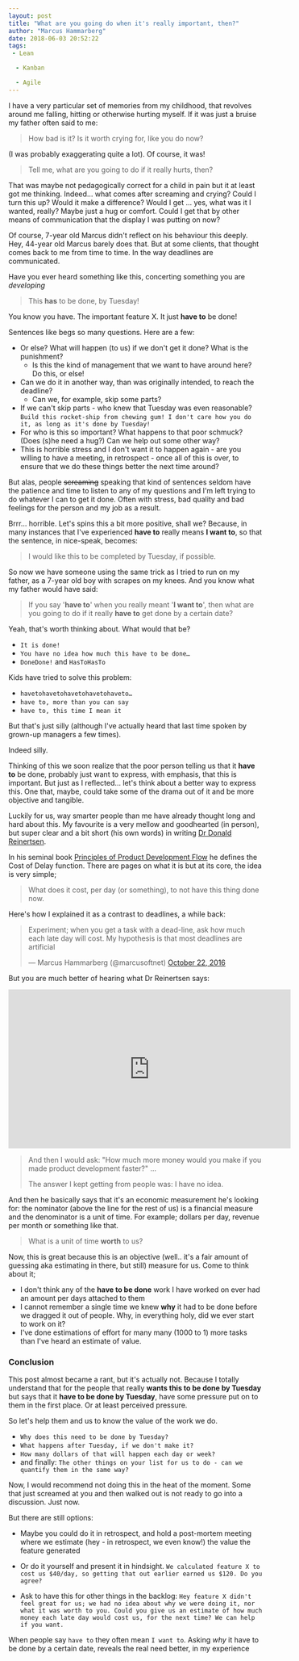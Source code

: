 ```yaml
---
layout: post
title: "What are you going do when it's really important, then?"
author: "Marcus Hammarberg"
date: 2018-06-03 20:52:22
tags:
 - Lean

  - Kanban

  - Agile
---
```


I have a very particular set of memories from my childhood, that revolves around me falling, hitting or otherwise hurting myself. If it was just a bruise my father often said to me:

> How bad is it? Is it worth crying for, like you do now?

(I was probably exaggerating quite a lot). Of course, it was!

> Tell me, what are you going to do if it really hurts, then?

That was maybe not pedagogically correct for a child in pain but it at least got me thinking. Indeed… what comes after screaming and crying? Could I turn this up? Would it make a difference? Would I get … yes, what was it I wanted, really? Maybe just a hug or comfort. Could I get that by other means of communication that the display I was putting on now?



Of course, 7-year old Marcus didn't reflect on his behaviour this deeply. Hey, 44-year old Marcus barely does that. But at some clients, that thought comes back to me from time to time. In the way deadlines are communicated.

<!-- excerpt-end -->

Have you ever heard something like this, concerting something you are *developing*

> This **has** to be done, by Tuesday!

You know you have. The important feature X. It just **have to** be done!



Sentences like begs so many questions. Here are a few:

* Or else? What will happen (to us) if we don't get it done? What is the punishment?
  * Is this the kind of management that we want to have around here? Do this, or else!
* Can we do it in another way, than was originally intended, to reach the deadline?
  * Can we, for example, skip some parts?
* If we can't skip parts - who knew that Tuesday was even reasonable? `Build this rocket-ship from chewing gum! I don't care how you do it, as long as it's done by Tuesday!`
* For who is this so important? What happens to that poor schmuck? (Does (s)he need a hug?) Can we help out some other way?
* This is horrible stress and I don't want it to happen again - are you willing to have a meeting, in retrospect - once all of this is over, to ensure that we do these things better the next time around?

But alas, people ~~screaming~~ speaking that kind of sentences seldom have the patience and time to listen to any of my questions and I'm left trying to do whatever I can to get it done. Often with stress, bad quality and bad feelings for the person and my job as a result.



Brrr… horrible. Let's spins this a bit more positive, shall we? Because, in many instances that I've experienced **have to** really means **I want to**, so that the sentence, in nice-speak, becomes:

> I would like this to be completed by Tuesday, if possible.

So now we have someone using the same trick as I tried to run on my father, as a 7-year old boy with scrapes on my knees. And you know what my father would have said:

> If you say '**have to**' when you really meant '**I want to**', then what are you going to do if it really **have to** get done by a certain date?

Yeah, that's worth thinking about. What would that be?

* `It is done!`
* `You have no idea how much this have to be done…`
* `DoneDone!` and `HasToHasTo`

Kids have tried to solve this problem:

* `havetohavetohavetohavetohaveto…`
* `have to, more than you can say`
* `have to, this time I mean it`

But that's just silly (although I've actually heard that last time spoken by grown-up managers a few times).

Indeed silly.



Thinking of this we soon realize that the poor person telling us that it **have to** be done, probably just want to express, with emphasis, that this is important. But just as I reflected… let's think about a better way to express this. One that, maybe, could take some of the drama out of it and be more objective and tangible.

Luckily for us, way smarter people than me have already thought long and hard about this. My favourite is a very mellow and goodhearted (in person), but super clear and a bit short (his own words) in writing [Dr Donald Reinertsen](https://twitter.com/dreinertsen?lang=en).

In his seminal book [Principles of Product Development Flow](https://www.amazon.com/Principles-Product-Development-Flow-Generation/dp/1935401009/) he defines the Cost of Delay function. There are pages on what it is but at its core, the idea is very simple;

> What does it cost, per day (or something), to not have this thing done now.

Here's how I explained it as a contrast to deadlines, a while back:

<blockquote class="twitter-tweet" data-lang="en"><p lang="en" dir="ltr">Experiment; when you get a task with a dead-line, ask how much each late day will cost. My hypothesis is that most deadlines are artificial</p>&mdash; Marcus Hammarberg (@marcusoftnet) <a href="https://twitter.com/marcusoftnet/status/789755541560188928?ref_src=twsrc%5Etfw">October 22, 2016</a></blockquote>
<script async src="https://platform.twitter.com/widgets.js" charset="utf-8"></script>

But you are much better of hearing what Dr Reinertsen says:

<iframe width="560" height="315" src="https://youtu.be/du2WV1IbULU?t=1m28s" frameborder="0" allow="autoplay; encrypted-media" allowfullscreen></iframe>

> And then I would ask: "How much more money would you make if you made product development faster?"
> ...
>
> The answer I kept getting from people was: I have no idea.

And then he basically says that it's an economic measurement he's looking for: the nominator (above the line for the rest of us) is a financial measure and the denominator is a unit of time. For example; dollars per day, revenue per month or something like that.

> What is a unit of time **worth** to us?



Now, this is great because this is an objective (well.. it's a fair amount of guessing aka estimating in there, but still) measure for us. Come to think about it;

* I don't think any of the **have to be done** work I have worked on ever had an amount per days attached to them
* I cannot remember a single time we knew **why** it had to be done before we dragged it out of people. Why, in everything holy, did we ever start to work on it?
* I've done estimations of effort for many many (1000 to 1) more tasks than I've heard an estimate of value.

### Conclusion

This post almost became a rant, but it's actually not. Because I totally understand that for the people that really **wants this to be done by Tuesday** but says that it **have to be done by Tuesday**, have some pressure put on to them in the first place. Or at least perceived pressure.

So let's help them and us to know the value of the work we do.

* `Why does this need to be done by Tuesday?`
* `What happens after Tuesday, if we don't make it?`
* `How many dollars of that will happen each day or week?`
* and finally: `The other things on your list for us to do - can we quantify them in the same way?`



Now, I would recommend not doing this in the heat of the moment. Some that just screamed at you and then walked out is not ready to go into a discussion. Just now.

But there are still options:

* Maybe you could do it in retrospect, and hold a post-mortem meeting where we estimate (hey - in retrospect, we even know!) the value the feature generated

* Or do it yourself and present it in hindsight. `We calculated feature X to cost us $40/day, so getting that out earlier earned us $120. Do you agree?`

* Ask to have this for other things in the backlog: `Hey feature X didn't feel great for us; we had no idea about why we were doing it, nor what it was worth to you. Could you give us an estimate of how much money each late day would cost us, for the next time? We can help if you want.`



When people say `have to` they often mean `I want to`. Asking *why* it have to be done by a certain date, reveals the real need better, in my experience